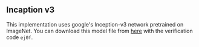 ## Incaption v3 ##  
This implementation uses google's Inception-v3 network pretrained on ImageNet. You can download this model file from [here](https://pan.baidu.com/s/1X8BpCssc1SwCYa7Lkn4UzQ) with the verification code `ej0f`.
